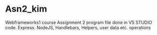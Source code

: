 # Asn2_kim
Webframeworks1 course Assignment 2 program file done in VS STUDIO code. Express. NodeJS, Handlebars, Helpers, user data etc. operations 
